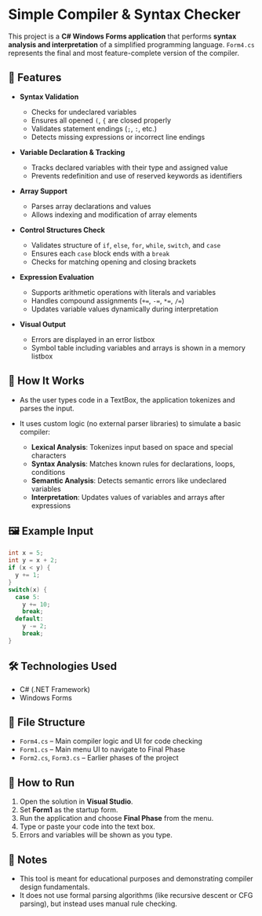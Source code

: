 # Simple Compiler & Syntax Checker

This project is a **C# Windows Forms application** that performs **syntax analysis and interpretation** of a simplified programming language. `Form4.cs` represents the final and most feature-complete version of the compiler.

## 🚀 Features

* **Syntax Validation**

  * Checks for undeclared variables
  * Ensures all opened `(`, `{` are closed properly
  * Validates statement endings (`;`, `:`, etc.)
  * Detects missing expressions or incorrect line endings

* **Variable Declaration & Tracking**

  * Tracks declared variables with their type and assigned value
  * Prevents redefinition and use of reserved keywords as identifiers

* **Array Support**

  * Parses array declarations and values
  * Allows indexing and modification of array elements

* **Control Structures Check**

  * Validates structure of `if`, `else`, `for`, `while`, `switch`, and `case`
  * Ensures each `case` block ends with a `break`
  * Checks for matching opening and closing brackets

* **Expression Evaluation**

  * Supports arithmetic operations with literals and variables
  * Handles compound assignments (`+=`, `-=`, `*=`, `/=`)
  * Updates variable values dynamically during interpretation

* **Visual Output**

  * Errors are displayed in an error listbox
  * Symbol table including variables and arrays is shown in a memory listbox

## 🧠 How It Works

* As the user types code in a TextBox, the application tokenizes and parses the input.
* It uses custom logic (no external parser libraries) to simulate a basic compiler:

  * **Lexical Analysis**: Tokenizes input based on space and special characters
  * **Syntax Analysis**: Matches known rules for declarations, loops, conditions
  * **Semantic Analysis**: Detects semantic errors like undeclared variables
  * **Interpretation**: Updates values of variables and arrays after expressions

## 🖼️ Example Input

```c
int x = 5;
int y = x + 2;
if (x < y) {
  y += 1;
}
switch(x) {
  case 5:
    y += 10;
    break;
  default:
    y -= 2;
    break;
}
```

## 🛠️ Technologies Used

* C# (.NET Framework)
* Windows Forms

## 🧩 File Structure

* `Form4.cs` – Main compiler logic and UI for code checking
* `Form1.cs` – Main menu UI to navigate to Final Phase
* `Form2.cs`, `Form3.cs` – Earlier phases of the project

## 🧪 How to Run

1. Open the solution in **Visual Studio**.
2. Set **Form1** as the startup form.
3. Run the application and choose **Final Phase** from the menu.
4. Type or paste your code into the text box.
5. Errors and variables will be shown as you type.

## 📌 Notes

* This tool is meant for educational purposes and demonstrating compiler design fundamentals.
* It does not use formal parsing algorithms (like recursive descent or CFG parsing), but instead uses manual rule checking.

